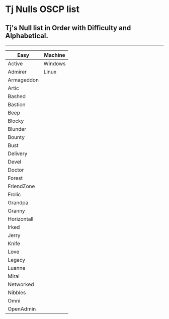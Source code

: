 # Tj Nulls OSCP list
## Tj's Null list in Order with Difficulty and Alphabetical. 

------------------- 


| Easy | Machine |
|------|--------|
| Active | Windows |
| Admirer | Linux   |
| Armageddon |   |   |   | Linux  |
| Artic |  |  |  | Windows |
| Bashed |  |  |  | Linux |
| Bastion |  |  |  | Windows |
| Beep |  |  |  | Linux |
| Blocky |  |  |  | Linux |
| Blunder |  |  |  | Linux |
| Bounty |  |  |  | Windows |
| Bust |  |  |  | Windows |
| Delivery |  |  |  | Linux |
| Devel |  |  |  | Windows |
| Doctor |  |  |  | Linux |
| Forest |  |  |  | Windows |
| FriendZone |  |  |  | Linux |
| Frolic |  |  |  | Linux |
| Grandpa |  |  |  | Windows |
| Granny |  |  |  | Windows |
| Horizontall |  |  |  | Linux |
| Irked |  |  |  | Linux |
| Jerry |  |  |  | Windows |
| Knife |  |  |  | Linux |
| Love |  |  |  | Windows |
| Legacy |  |  |  | Windows |
| Luanne |  |  |  | Other |
| Mirai |  |  |  | Linux |
| Networked |  |  |  | Linux |
| Nibbles |  |  |  | Linux |
| Omni |  |  |  | Windows |
| OpenAdmin |  |  |  | Linux |
